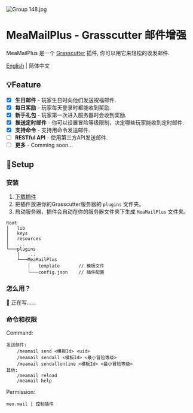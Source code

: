 ![Group 148.jpg](https://s2.loli.net/2022/05/03/5ZPG2neTlrMW6Az.jpg)
# MeaMailPlus - Grasscutter 邮件增强
MeaMailPlus 是一个 [Grasscutter](https://github.com/Grasscutters/Grasscutter) 插件, 你可以用它来轻松的收发邮件.

[English](https://github.com/Scirese/Grasscutter-MeaMailPlus/blob/main/README.md) | 简体中文

## 💡Feature

- [x] **生日邮件**  - 玩家生日时向他们发送祝福邮件.
- [X] **每日奖励**  - 玩家每天登录时都能收到奖励.
- [X] **新手礼包**  - 玩家第一次进入服务器时会收到奖励.
- [X] **推送定时邮件**  - 你可以设置冒险等级限制，决定哪些玩家能收到定时邮件.
- [X] **支持命令**  - 支持用命令发送邮件.
- [ ] **RESTful API**  - 使用第三方API发送邮件.
- [ ] **更多**  - Comming soon...

## 🍗Setup
### 安装
1. [下载插件](https://github.com/Coooookies/Grasscutter-MeaMailPlus/releases)
2. 把插件放进你的Grasscutter服务器的 `plugins` 文件夹。
3. 启动服务器，插件会自动在你的服务器文件夹下生成 `MeaMailPlus` 文件夹。
```
Root
│   lib
│   keys
│   resources
│   ...
└───plugins
    │   ...
    └───MeaMailPlus
        │   template       // 模板文件
        └───config.json    // 插件配置
```

### 怎么用？

🤔 正在写......

### 命令和权限
Command:
```
发送邮件:
    /meamail send <模板Id> <uid>
    /meamail sendall <模板Id> <最小冒险等级>
    /meamail sendallonline <模板Id> <最小冒险等级>
其他:
    /meamail reload
    /meamail help
```

Permission:
```
meo.mail | 控制插件
```
